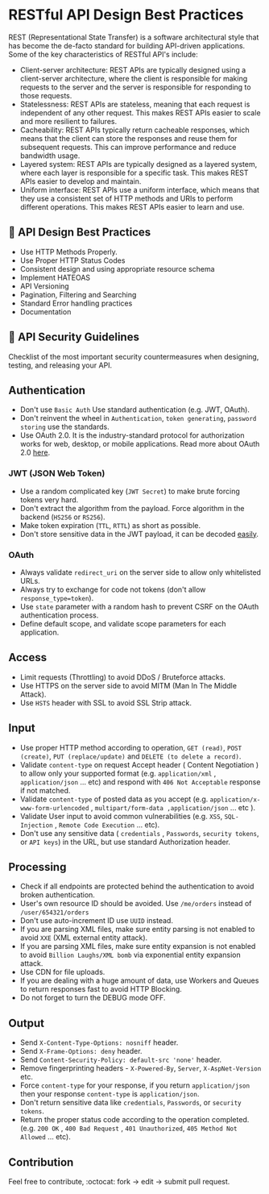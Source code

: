 # RESTful API Design Best Practices

REST (Representational State Transfer) is a software architectural style that has become the de-facto standard for building API-driven applications. Some of the key characteristics of RESTful API's include:

* Client-server architecture: REST APIs are typically designed using a client-server architecture, where the client is responsible for making requests to the server and the server is responsible for responding to those requests.
* Statelessness: REST APIs are stateless, meaning that each request is independent of any other request. This makes REST APIs easier to scale and more resilient to failures.
* Cacheability: REST APIs typically return cacheable responses, which means that the client can store the responses and reuse them for subsequent requests. This can improve performance and reduce bandwidth usage.
* Layered system: REST APIs are typically designed as a layered system, where each layer is responsible for a specific task. This makes REST APIs easier to develop and maintain.
* Uniform interface: REST APIs use a uniform interface, which means that they use a consistent set of HTTP methods and URIs to perform different operations. This makes REST APIs easier to learn and use.

## 🥇 API Design Best Practices
* Use HTTP Methods Properly.
* Use Proper HTTP Status Codes
* Consistent design and using appropriate resource schema
* Implement HATEOAS
* API Versioning
* Pagination, Filtering and Searching
* Standard Error handling practices
* Documentation

## :key: API Security Guidelines
Checklist of the most important security countermeasures when designing, testing, and releasing your API.

## Authentication
- Don't use `Basic Auth` Use standard authentication (e.g. JWT, OAuth).
- Don't reinvent the wheel in `Authentication`, `token generating`, `password storing` use the standards.
- Use OAuth 2.0. It is the industry-standard protocol for authorization works for web, desktop, or mobile applications. Read more about OAuth 2.0 [here](https://oauth.net/2/).

### JWT (JSON Web Token)
- Use a random complicated key (`JWT Secret`) to make brute forcing tokens very hard.
- Don't extract the algorithm from the payload. Force algorithm in the backend (`HS256` or `RS256`). 
- Make token expiration (`TTL`, `RTTL`) as short as possible.
- Don't store sensitive data in the JWT payload, it can be decoded [easily](https://jwt.io/#debugger-io).

### OAuth
- Always validate `redirect_uri` on the server side to allow only whitelisted URLs.
- Always try to exchange for code not tokens (don't allow `response_type=token`).
- Use `state` parameter with a random hash to prevent CSRF on the OAuth authentication process.
- Define default scope, and validate scope parameters for each application. 

## Access
- Limit requests (Throttling) to avoid DDoS / Bruteforce attacks.
- Use HTTPS on the server side to avoid MITM (Man In The Middle Attack).
- Use `HSTS` header with SSL to avoid SSL Strip attack.

## Input
- Use proper HTTP method according to operation, `GET (read)`, `POST (create)`, `PUT (replace/update)` and `DELETE (to delete a record)`.
- Validate `content-type` on request Accept header ( Content Negotiation ) to allow only your supported format (e.g. `application/xml` , `application/json` ... etc) and respond with `406 Not Acceptable` response if not matched.
- Validate `content-type` of posted data as you accept (e.g. `application/x-www-form-urlencoded` , `multipart/form-data ,application/json` ... etc ).
- Validate User input to avoid common vulnerabilities (e.g. `XSS`, `SQL-Injection` , `Remote Code Execution` ... etc).
- Don't use any sensitive data ( `credentials` , `Passwords`, `security tokens`, or `API keys`) in the URL, but use standard Authorization header.

## Processing
- Check if all endpoints are protected behind the authentication to avoid broken authentication.
- User's own resource ID should be avoided. Use `/me/orders` instead of `/user/654321/orders`
- Don't use auto-increment ID use `UUID` instead.
- If you are parsing XML files, make sure entity parsing is not enabled to avoid `XXE` (XML external entity attack).
- If you are parsing XML files, make sure entity expansion is not enabled to avoid `Billion Laughs/XML bomb` via exponential entity expansion attack.
- Use CDN for file uploads.
- If you are dealing with a huge amount of data, use Workers and Queues to return responses fast to avoid HTTP Blocking. 
- Do not forget to turn the DEBUG mode OFF.

## Output
- Send `X-Content-Type-Options: nosniff` header.
- Send `X-Frame-Options: deny` header.
- Send `Content-Security-Policy: default-src 'none'` header.
- Remove fingerprinting headers - `X-Powered-By`, `Server`, `X-AspNet-Version` etc.
- Force `content-type` for your response, if you return `application/json` then your response `content-type` is `application/json`.
- Don't return sensitive data like `credentials`, `Passwords`, or `security tokens`.
- Return the proper status code according to the operation completed. (e.g. `200 OK` , `400 Bad Request` , `401 Unauthorized`, `405 Method Not Allowed` ... etc).

## Contribution
Feel free to contribute, :octocat:	fork -> edit -> submit pull request.
